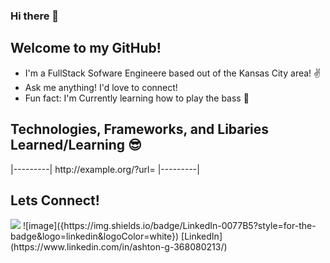### Hi there 👋 
<h2>Welcome to my GitHub!</h2>


* I'm a FullStack Sofware Engineere based out of the Kansas City area! ✌️
* Ask me anything! I'd love to connect!
* Fun fact: I'm Currently learning how to play the bass 🤟

<h2>Technologies, Frameworks, and Libaries Learned/Learning 😎 </h2>
|---------|
http://example.org/<digest>?url=<image-url>
|---------|

  <h2> Lets Connect!</h2>
  <img src="{https://img.shields.io/badge/LinkedIn-0077B5?style=for-the-badge&logo=linkedin&logoColor=white}"/>
![image]({https://img.shields.io/badge/LinkedIn-0077B5?style=for-the-badge&logo=linkedin&logoColor=white})
  [LinkedIn](https://www.linkedin.com/in/ashton-g-368080213/)
 

  <!--


**AshtonGasser/AshtonGasser** is a ✨ _special_ ✨ repository because its `README.md` (this file) appears on your GitHub profile.

Here are some ideas to get you started:

- 🔭 I’m currently working on ...
- 🌱 I’m currently learning ...
- 👯 I’m looking to collaborate on ...
- 🤔 I’m looking for help with ...
- 💬 Ask me about ...
- 📫 How to reach me: ...
- 😄 Pronouns: ...
- ⚡ Fun fact: ...
-->
